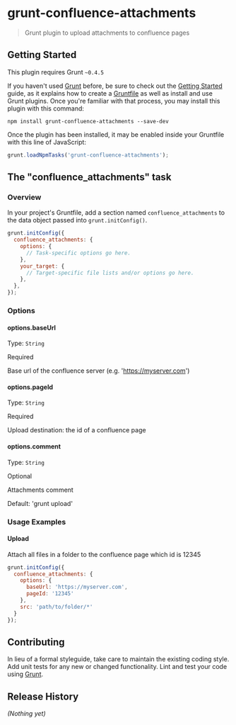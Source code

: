 # grunt-confluence-attachments

> Grunt plugin to upload attachments to confluence pages

## Getting Started
This plugin requires Grunt `~0.4.5`

If you haven't used [Grunt](http://gruntjs.com/) before, be sure to check out the [Getting Started](http://gruntjs.com/getting-started) guide, as it explains how to create a [Gruntfile](http://gruntjs.com/sample-gruntfile) as well as install and use Grunt plugins. Once you're familiar with that process, you may install this plugin with this command:

```shell
npm install grunt-confluence-attachments --save-dev
```

Once the plugin has been installed, it may be enabled inside your Gruntfile with this line of JavaScript:

```js
grunt.loadNpmTasks('grunt-confluence-attachments');
```

## The "confluence_attachments" task

### Overview
In your project's Gruntfile, add a section named `confluence_attachments` to the data object passed into `grunt.initConfig()`.

```js
grunt.initConfig({
  confluence_attachments: {
    options: {
      // Task-specific options go here.
    },
    your_target: {
      // Target-specific file lists and/or options go here.
    },
  },
});
```

### Options

#### options.baseUrl
Type: `String`

Required

Base url of the confluence server (e.g. 'https://myserver.com')

#### options.pageId
Type: `String`

Required

Upload destination: the id of a confluence page

#### options.comment
Type: `String`

Optional

Attachments comment

Default: 'grunt upload'

### Usage Examples

#### Upload
Attach all files in a folder to the confluence page which id is 12345

```js
grunt.initConfig({
  confluence_attachments: {
    options: {
      baseUrl: 'https://myserver.com',
      pageId: '12345'
    },
    src: 'path/to/folder/*'
  }
});
```

## Contributing
In lieu of a formal styleguide, take care to maintain the existing coding style. Add unit tests for any new or changed functionality. Lint and test your code using [Grunt](http://gruntjs.com/).

## Release History
_(Nothing yet)_
